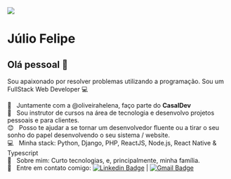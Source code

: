 <img width="auto" src="https://github.com/tgmarinho/tgmarinho/blob/master/banner.png">


# Júlio Felipe

## Olá pessoal 👋
Sou apaixonado por resolver problemas utilizando a programação.
Sou um FullStack Web Developer :computer:

 :couple:  &nbsp; Juntamente com a @oliveirahelena, faço parte do **CasalDev**
 <br/> :purple_heart: &nbsp; Sou instrutor de cursos na área de tecnologia e desenvolvo projetos pessoais e para clientes.
 <br/> :blush: &nbsp; Posso te ajudar a se tornar um desenvolvedor fluente ou a tirar o seu sonho do papel desenvolvendo o seu sistema / website.
 <br/> :computer: &nbsp; Minha stack: Python, Django, PHP, ReactJS, Node.js, React Native & Typescript
 <br/> 💬  &nbsp; Sobre mim: Curto tecnologias, e, principalmente, minha família.
 <br/> :email: &nbsp; Entre em contato comigo: [![Linkedin Badge](https://img.shields.io/badge/-JulioFelipe-blue?style=flat-square&logo=Linkedin&logoColor=white&link=https://www.linkedin.com/in/juliofelipe/)](https://www.linkedin.com/in/juliofelipe/) 
| 
[![Gmail Badge](https://img.shields.io/badge/-julio.felipe@casaldev.com.br-c14438?style=flat-square&logo=Gmail&logoColor=white&link=mailto:julio.felipe@casaldev.com.br)](julio.felipe@casaldev.com.br)
